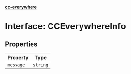 [**cc-everywhere**](../../../../../index.md)

<HorizontalLine />

# Interface: CCEverywhereInfo

## Properties

| Property | Type |
| ------ | ------ |
| `message` | `string` |
